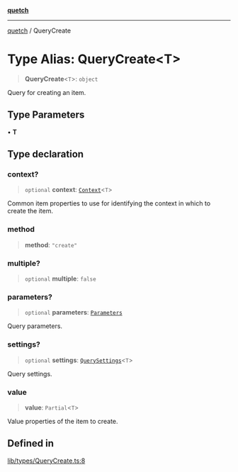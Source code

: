 [**quetch**](../README.md)

***

[quetch](../README.md) / QueryCreate

# Type Alias: QueryCreate\<T\>

> **QueryCreate**\<`T`\>: `object`

Query for creating an item.

## Type Parameters

• **T**

## Type declaration

### context?

> `optional` **context**: [`Context`](Context.md)\<`T`\>

Common item properties to use for identifying the context in which to create the item.

### method

> **method**: `"create"`

### multiple?

> `optional` **multiple**: `false`

### parameters?

> `optional` **parameters**: [`Parameters`](Parameters.md)

Query parameters.

### settings?

> `optional` **settings**: [`QuerySettings`](QuerySettings.md)\<`T`\>

Query settings.

### value

> **value**: `Partial`\<`T`\>

Value properties of the item to create.

## Defined in

[lib/types/QueryCreate.ts:8](https://github.com/nevoland/quetch/blob/74684cd5cd1bd7a08980d4ce305ecc4be0c3e8b8/lib/types/QueryCreate.ts#L8)

